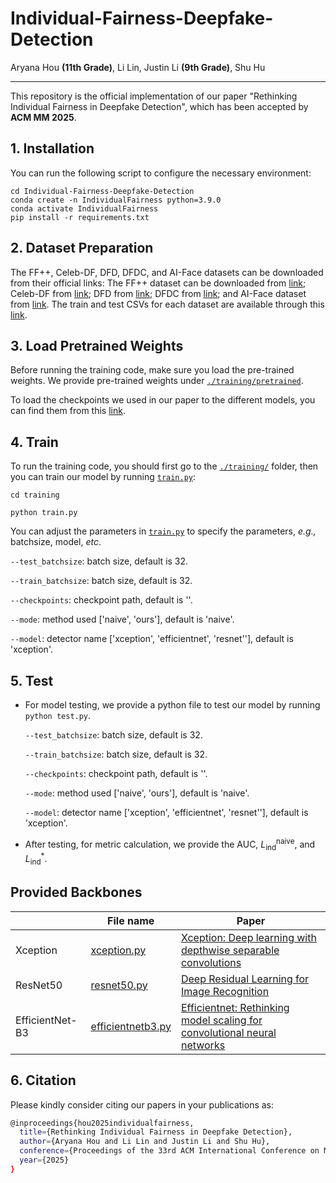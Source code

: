 # Individual-Fairness-Deepfake-Detection

Aryana Hou **(11th Grade)**, Li Lin, Justin Li **(9th Grade)**, Shu Hu
_________________

This repository is the official implementation of our paper "Rethinking Individual Fairness in Deepfake Detection", which has been accepted by **ACM MM 2025**.

## 1. Installation
You can run the following script to configure the necessary environment:

```
cd Individual-Fairness-Deepfake-Detection
conda create -n IndividualFairness python=3.9.0
conda activate IndividualFairness
pip install -r requirements.txt
```

## 2. Dataset Preparation

The FF++, Celeb-DF, DFD, DFDC, and AI-Face datasets can be downloaded from their official links: The FF++ dataset can be downloaded from [link](https://github.com/ondyari/FaceForensics/); Celeb-DF from [link](https://github.com/yuezunli/celeb-deepfakeforensics); DFD from [link](https://research.google/blog/contributing-data-to-deepfake-detection-research/); DFDC from [link](https://ai.meta.com/datasets/dfdc/); and AI-Face dataset from [link](https://github.com/Purdue-M2/AI-Face-FairnessBench). The train and test CSVs for each dataset are available through this [link](https://drive.google.com/drive/folders/1YoSsQGO5bMxAtv0H9x-1uBeredCK8VQx?usp=drive_link).

## 3. Load Pretrained Weights
Before running the training code, make sure you load the pre-trained weights. We provide pre-trained weights under [`./training/pretrained`](./training/pretrained). 

To load the checkpoints we used in our paper to the different models, you can find them from this [link](https://drive.google.com/drive/folders/14IozQOpEbecTWCX12R9bGnYYTzMkHUj7?usp=drive_link).

## 4. Train
To run the training code, you should first go to the [`./training/`](./training/) folder, then you can train our model by running [`train.py`](training/train.py):

```
cd training

python train.py 
```

You can adjust the parameters in [`train.py`](training/train.py) to specify the parameters, *e.g.,* batchsize, model, *etc*.

`--test_batchsize`: batch size, default is 32.

`--train_batchsize`: batch size, default is 32.

`--checkpoints`: checkpoint path, default is ''.

`--mode`: method used ['naive', 'ours'], default is 'naive'.

`--model`: detector name ['xception', 'efficientnet', 'resnet''], default is 'xception'.

## 5. Test
* For model testing, we provide a python file to test our model by running `python test.py`. 

	`--test_batchsize`: batch size, default is 32.

	`--train_batchsize`: batch size, default is 32.

	`--checkpoints`: checkpoint path, default is ''.

	`--mode`: method used ['naive', 'ours'], default is 'naive'.

	`--model`: detector name ['xception', 'efficientnet', 'resnet''], default is 'xception'.

* After testing, for metric calculation, we provide the AUC, $L_{\text{ind}}^{\text{naive}}$, and $L_{\text{ind}}^*$.

## Provided Backbones
|                  | File name                               | Paper                                                                                                                                                                                                                                                                                                                                                         |
|------------------|-----------------------------------------|---------------------------------------------------------------------------------------------------------------------------------------------------------------------------------------------------------------------------------------------------------------------------------------------------------------------------------------------------------------|
| Xception          | [xception.py](./training/networks/xception.py)         | [Xception: Deep learning with depthwise separable convolutions](https://openaccess.thecvf.com/content_cvpr_2017/html/Chollet_Xception_Deep_Learning_CVPR_2017_paper.html) |
| ResNet50          | [resnet50.py](training/networks/resnet50.py)       | [Deep Residual Learning for Image Recognition](https://openaccess.thecvf.com/content_cvpr_2016/html/He_Deep_Residual_Learning_CVPR_2016_paper.html)                                                                                                                                                                                                                                                                                              |
| EfficientNet-B3      | [efficientnetb3.py](./training/networks/efficientnetb3.py) | [Efficientnet: Rethinking model scaling for convolutional neural networks](http://proceedings.mlr.press/v97/tan19a.html)        

## 6. Citation
Please kindly consider citing our papers in your publications as:
```bash
@inproceedings{hou2025individualfairness,
  title={Rethinking Individual Fairness in Deepfake Detection},
  author={Aryana Hou and Li Lin and Justin Li and Shu Hu},
  conference={Proceedings of the 33rd ACM International Conference on Multimedia (ACM MM)},
  year={2025}
}
```

